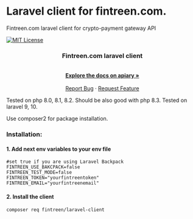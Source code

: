 # Laravel client for fintreen.com.
Fintreen.com laravel client for crypto-payment gateway API

[![MIT License][license-shield]][license-url]


<h3 align="center">Fintreen.com laravel client</h3>

  <p align="center">
    <br />
    <a href="https://fintreen.docs.apiary.io/" target="_blank"><strong>Explore the docs on apiary »</strong></a>
    <br />
    <br />
    <a href="https://github.com/fintreen/laravel-client/issues">Report Bug</a>
    ·
    <a href="https://github.com/fintreen/laravel-client/issues">Request Feature</a>
  </p>
</div>

Tested on php 8.0, 8.1, 8.2. Should be also good with php 8.3.
Tested on laravel 9, 10.

Use composer2 for package installation.

### Installation:

#### 1. Add next env variables to your env file

```dotenv
#set true if you are using Laravel Backpack
FINTREEN_USE_BAKCPACK=false
FINTREEN_TEST_MODE=false
FINTREEN_TOKEN="yourfintreentoken" 
FINTREEN_EMAIL="yourfintreenemail"

```

#### 2. Install the client

```
composer req fintreen/laravel-client
```



<!-- MARKDOWN LINKS & IMAGES -->
<!-- https://www.markdownguide.org/basic-syntax/#reference-style-links -->
[license-shield]: https://img.shields.io/github/license/othneildrew/Best-README-Template.svg?style=for-the-badge
[license-url]: https://github.com/fintreen/laravel-client/blob/main/LICENCE.txt